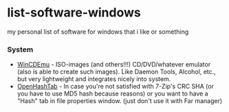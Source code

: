 # list-software-windows
my personal list of software for windows that i like or something

### System

* [WinCDEmu](https://github.com/sysprogs/WinCDEmu) - ISO-images (and others!!!) CD/DVD/whatever emulator (also is able to create such images). Like Daemon Tools, Alcohol, etc., but very lightweight and integrates nicely into system.
* [OpenHashTab](https://github.com/namazso/OpenHashTab) - In case you're not satisfied with 7-Zip's CRC SHA (or you have to use MD5 hash because reasons) or you want to have a "Hash" tab in file properties window. (just don't use it with Far manager)
